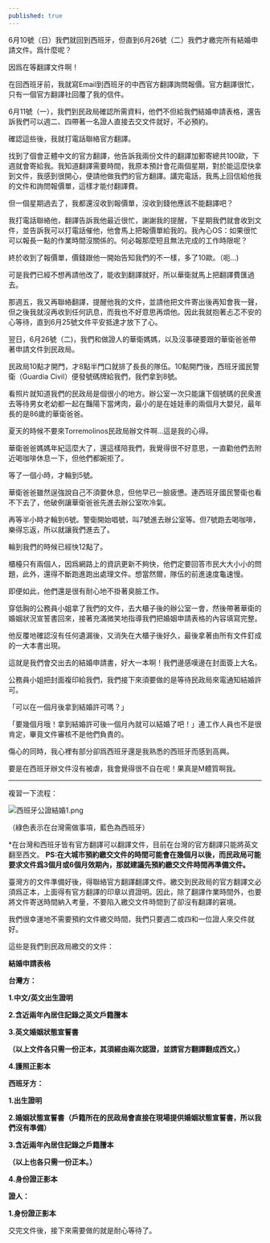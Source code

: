 ```yaml
---
published: true
---
```

6月10號（日）我們就回到西班牙，但直到6月26號（二）我們才繳完所有結婚申請文件。爲什麼呢？

因爲在等翻譯文件啊！

在回西班牙前，我就寫Email到西班牙的中西官方翻譯詢問報價。官方翻譯很忙，只有一個官方翻譯社回覆了我的信件。

6月11號（一），我們到民政局確認所需資料，他們不但給我們結婚申請表格，還告訴我們可以週二、四帶著一名證人直接去交文件就好，不必預約。

確認這些後，我就打電話聯絡官方翻譯。

找到了個會正體中文的官方翻譯，他告訴我兩份文件的翻譯加郵寄總共100歐，下週就會寄給我。我知道翻譯需要時間，我原本預計會花兩個星期，對於能這麼快拿到文件，我感到很開心，便請他做我們的官方翻譯。講完電話，我馬上回信給他我的文件和詢問報價單，這樣才能付翻譯費。

但一個星期過去了，我都還沒收到報價單，沒收到錢他應該不能翻譯吧？

我打電話聯絡他，翻譯告訴我他最近很忙，謝謝我的提醒，下星期我們就會收到文件，並告訴我可以打電話催他，他會馬上把報價單給我的。我內心OS：如果很忙可以報長一點的作業時間沒關係的。何必報那麼短且無法完成的工作時限呢？

終於收到了報價單，價錢跟他一開始告知我們的不一樣，多了10歐。（呃...)

可是我們已經不想再請他改了，能收到翻譯就好，所以華衛就馬上把翻譯費匯過去。

那週五，我又再聯絡翻譯，提醒他我的文件，並請他把文件寄出後再知會我一聲，但之後我就沒再收到任何訊息，而我也不好意思再煩他。因此我就抱著忐忑不安的心等待，直到6月25號文件平安抵達才放下了心。

翌日，6月26號（二)，我們和做證人的華衛媽媽，以及沒事硬要跟的華衛爸爸帶著申請文件到民政局。

民政局10點才開門，才8點半門口就排了長長的隊伍。10點開門後，西班牙國民警衛（Guardia Civil）便發號碼牌給我們，我們拿到8號。

看照片就知道我們的民政局是個很小的地方。辦公室一次只能讓下個號碼的民衆進去等待男女老幼都一起在豔陽下當烤肉，最小的是在娃娃車的兩個月大嬰兒，最年長的是86歲的華衛爸爸。

夏天的時候不要來Torremolinos民政局辦文件啊...這是我的心得。

華衛爸爸媽媽年紀這麼大了，還這樣陪我們，我覺得很不好意思，一直勸他們去附近喝咖啡休息一下，但他們都婉拒了。

等了一個小時，才輪到5號。

華衛爸爸雖然逞強說自己不須要休息，但他早已一臉疲憊。連西班牙國民警衛也看不下去了，他破例讓華衛爸爸先進去辦公室吹冷氣。

再等半小時才輪到6號。警衛開始唱號，叫7號進去辦公室等。但7號跑去喝咖啡，樂得忘返，所以就讓我們進去了。

輪到我們的時候已經快12點了。

櫃檯只有兩個人，因爲網路上的資訊更新不夠快，他們定要回答市民大大小小的問題，此外，還得不斷跑進跑出處理文件。想當然爾，隊伍的前進速度龜速慢。

即便如此，他們還是很有耐心地不掛著臭臉工作。

穿低胸的公務員小姐拿了我們的文件，去大櫃子後的辦公室一會，然後帶著華衛的婚姻狀況宣誓書回來，接著充滿微笑地指導我們把婚姻申請表格的內容填寫完整。

他反覆地確認沒有任何遺漏後，又消失在大櫃子後好久，最後拿著由所有文件釘成的一大本書出現。

這就是我們會交出去的結婚申請書，好大一本啊！我們邊感嘆邊在封面簽上大名。

公務員小姐把封面複印給我們，我們接下來須要做的是等待民政局來電通知結婚許可。

「可以在一個月後拿到結婚許可嗎？」

「要幾個月哦！拿到結婚許可後一個月內就可以結婚了吧！」連工作人員也不是很肯定，畢竟文件審核不是他們負責的。

傷心的同時，我心裡有部分卻爲西班牙還是我熟悉的西班牙而感到高興。

要是在西班牙辦文件沒有被虐，我會覺得很不自在呢！果真是M體質啊我。

*************************************************

複習一下流程：

![西班牙公證結婚1.png]({{site.baseurl}}/images/西班牙公證結婚1.png)

（綠色表示在台灣需做事項，藍色為西班牙）

*在台灣和西班牙皆有官方翻譯可以翻譯文件，目前在台灣的官方翻譯只能將英文翻至西文。
**PS:在大城市預約繳交文件的時間可能會在幾個月以後，而民政局可能要求文件爲3個月或6個月效期內，那就建議先預約繳交文件時間再準備文件。**

臺灣方的文件準備好後，得聯絡官方翻譯翻譯文件。繳交到民政局的官方翻譯文必須爲正本，上面得有官方翻譯的印章以資證明。因此，除了翻譯作業時間外，也要將文件寄送時間納入考量，不要陷入繳交文件時間到了卻沒有翻譯的窘境。

我們很幸運地不需要預約文件繳交時間，我們只要週二或四和一位證人來交件就好。

這些是我們到民政局繳交的文件：

**結婚申請表格**

**台灣方：**

**1.中文/英文出生證明**  

**2.含近兩年內居住記錄之英文戶籍謄本**  

**3.英文婚姻狀態宣誓書**   


**（以上文件各只需一份正本，其須經由兩次認證，並請官方翻譯翻成西文。）**  

**4.護照正影本**  


**西班牙方：**  

**1.出生證明**    

**2.婚姻狀態宣誓書（戶籍所在的民政局會直接在現場提供婚姻狀態宣誓書，所以我們沒有準備）**     

**3.含近兩年內居住記錄之戶籍謄本**  


**（以上也各只需一份正本。）**   

**4.身份證正影本**


**證人：**

**1.身份證正影本**  

交完文件後，接下來需要做的就是耐心等待了。
